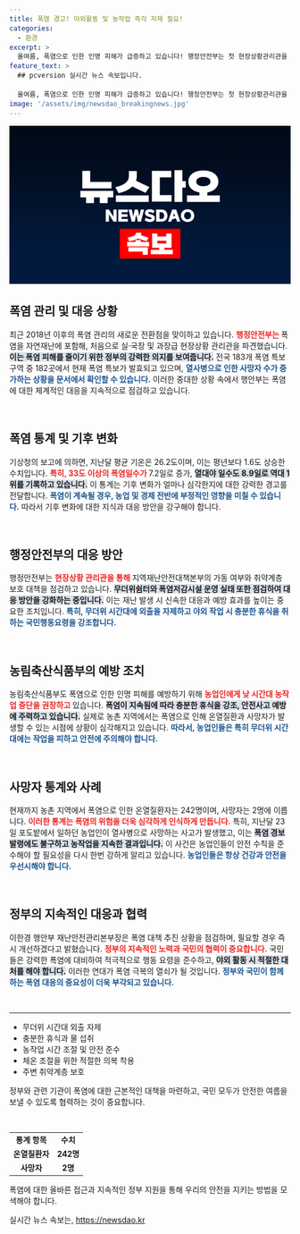 ```yaml
---
title: 폭염 경고! 야외활동 및 농작업 즉각 자제 필요!
categories:
  - 환경
excerpt: >
  올여름, 폭염으로 인한 인명 피해가 급증하고 있습니다! 행정안전부는 첫 현장상황관리관을 파견해 폭염 대책을 강화했으며, 농업인들의 안전을 위해 작업 중단을 권고하는 상황입니다. 폭염의 여파는 어디까지? 클릭해 살펴보세요!
feature_text: >
  ## pcversion 실시간 뉴스 속보입니다.

  올여름, 폭염으로 인한 인명 피해가 급증하고 있습니다! 행정안전부는 첫 현장상황관리관을 파견해 폭염 대책을 강화했으며, 농업인들의 안전을 위해 작업 중단을 권고하는 상황입니다. 폭염의 여파는 어디까지? 클릭해 살펴보세요!
image: '/assets/img/newsdao_breakingnews.jpg'
---
```


<p><img src="/assets/img/newsdao_breakingnews.jpg" alt="pcversion 속보" /></p>

<h2 data-ke-size="size26">폭염 관리 및 대응 상황</h2>

<p data-ke-size="size16">최근 2018년 이후의 폭염 관리의 새로운 전환점을 맞이하고 있습니다. <b><span style="color: #ee2323;">행정안전부는 </span></b>폭염을 자연재난에 포함해, 처음으로 실·국장 및 과장급 현장상황 관리관을 파견했습니다. <b><span style="background-color: #21538527;">이는 폭염 피해를 줄이기 위한 정부의 강력한 의지를 보여줍니다.</span></b> 전국 183개 폭염 특보구역 중 182곳에서 현재 폭염 특보가 발효되고 있으며, <b><span style="color: #1a5490;">열사병으로 인한 사망자 수가 증가하는 상황을 문서에서 확인할 수 있습니다.</span></b> 이러한 중대한 상황 속에서 행안부는 폭염에 대한 체계적인 대응을 지속적으로 점검하고 있습니다.</p>

<p data-ke-size="size16">&nbsp;</p>

<h2 data-ke-size="size26">폭염 통계 및 기후 변화</h2>

<p data-ke-size="size16">기상청의 보고에 의하면, 지난달 평균 기온은 26.2도이며, 이는 평년보다 1.6도 상승한 수치입니다. <b><span style="color: #ee2323;">특히, 33도 이상의 폭염일수가 </span></b>7.2일로 증가, <b><span style="background-color: #21538527;">열대야 일수도 8.9일로 역대 1위를 기록하고 있습니다.</span></b> 이 통계는 기후 변화가 얼마나 심각한지에 대한 강력한 경고를 전달합니다. <b><span style="color: #1a5490;">폭염이 계속될 경우, 농업 및 경제 전반에 부정적인 영향을 미칠 수 있습니다.</span></b> 따라서 기후 변화에 대한 지식과 대응 방안을 강구해야 합니다.</p>

<p data-ke-size="size16">&nbsp;</p>

<h2 data-ke-size="size26">행정안전부의 대응 방안</h2>

<p data-ke-size="size16">행정안전부는 <b><span style="color: #ee2323;">현장상황 관리관을 통해 </span></b>지역재난안전대책본부의 가동 여부와 취약계층 보호 대책을 점검하고 있습니다. <b><span style="background-color: #21538527;">무더위쉼터와 폭염저감시설 운영 실태 또한 점검하여 대응 방안을 강화하는 중입니다.</span></b> 이는 재난 발생 시 신속한 대응과 예방 효과를 높이는 중요한 조치입니다. <b><span style="color: #1a5490;">특히, 무더위 시간대에 외출을 자제하고 야외 작업 시 충분한 휴식을 취하는 국민행동요령을 강조합니다.</span></b></p>

<p data-ke-size="size16">&nbsp;</p>

<h2 data-ke-size="size26">농림축산식품부의 예방 조치</h2>

<p data-ke-size="size16">농림축산식품부도 폭염으로 인한 인명 피해를 예방하기 위해 <b><span style="color: #ee2323;">농업인에게 낮 시간대 농작업 중단을 권장하고 </span></b>있습니다. <b><span style="background-color: #21538527;">폭염이 지속됨에 따라 충분한 휴식을 강조, 안전사고 예방에 주력하고 있습니다.</span></b> 실제로 농촌 지역에서는 폭염으로 인해 온열질환과 사망자가 발생할 수 있는 시점에 상황이 심각해지고 있습니다. <b><span style="color: #1a5490;">따라서, 농업인들은 특히 무더위 시간대에는 작업을 피하고 안전에 주의해야 합니다.</span></b></p>

<p data-ke-size="size16">&nbsp;</p>

<h2 data-ke-size="size26">사망자 통계와 사례</h2>

<p data-ke-size="size16">현재까지 농촌 지역에서 폭염으로 인한 온열질환자는 242명이며, 사망자는 2명에 이릅니다. <b><span style="color: #ee2323;">이러한 통계는 폭염의 위험을 더욱 심각하게 인식하게 만듭니다.</span></b> 특히, 지난달 23일 포도밭에서 일하던 농업인이 열사병으로 사망하는 사고가 발생했고, 이는 <b><span style="background-color: #21538527;">폭염 경보 발령에도 불구하고 농작업을 지속한 결과입니다.</span></b> 이 사건은 농업인들이 안전 수칙을 준수해야 할 필요성을 다시 한번 강하게 알리고 있습니다. <b><span style="color: #1a5490;">농업인들은 항상 건강과 안전을 우선시해야 합니다.</span></b></p>

<p data-ke-size="size16">&nbsp;</p>

<h2 data-ke-size="size26">정부의 지속적인 대응과 협력</h2>

<p data-ke-size="size16">이한경 행안부 재난안전관리본부장은 폭염 대책 추진 상황을 점검하며, 필요할 경우 즉시 개선하겠다고 밝혔습니다. <b><span style="color: #ee2323;">정부의 지속적인 노력과 국민의 협력이 중요합니다.</span></b> 국민들은 강력한 폭염에 대비하여 적극적으로 행동 요령을 준수하고, <b><span style="background-color: #21538527;">야외 활동 시 적절한 대처를 해야 합니다.</span></b> 이러한 연대가 폭염 극복의 열쇠가 될 것입니다. <b><span style="color: #1a5490;">정부와 국민이 함께하는 폭염 대응의 중요성이 더욱 부각되고 있습니다.</span></b></p>

<p data-ke-size="size16">&nbsp;</p>

<hr>

<ul>
    <li>무더위 시간대 외출 자제</li>
    <li>충분한 휴식과 물 섭취</li>
    <li>농작업 시간 조절 및 안전 준수</li>
    <li>체온 조절을 위한 적절한 의복 착용</li>
    <li>주변 취약계층 보호</li>
</ul>

<p data-ke-size="size16">정부와 관련 기관이 폭염에 대한 근본적인 대책을 마련하고, 국민 모두가 안전한 여름을 보낼 수 있도록 협력하는 것이 중요합니다.</p>

<p data-ke-size="size16">&nbsp;</p>

<table>
    <tr>
        <td style="text-align: center; height: 17px;"><b>통계 항목</b></td>
        <td style="text-align: center; height: 17px;"><b>수치</b></td>
    </tr>
    <tr>
        <td style="text-align: center; height: 17px;"><b>온열질환자</b></td>
        <td style="text-align: center; height: 17px;"><b>242명</b></td>
    </tr>
    <tr>
        <td style="text-align: center; height: 17px;"><b>사망자</b></td>
        <td style="text-align: center; height: 17px;"><b>2명</b></td>
    </tr>
</table>

<p data-ke-size="size16">폭염에 대한 올바른 접근과 지속적인 정부 지원을 통해 우리의 안전을 지키는 방법을 모색해야 합니다.</p>
실시간 뉴스 속보는, <a href="https://newsdao.kr" rel="dofollow">https://newsdao.kr</a>


